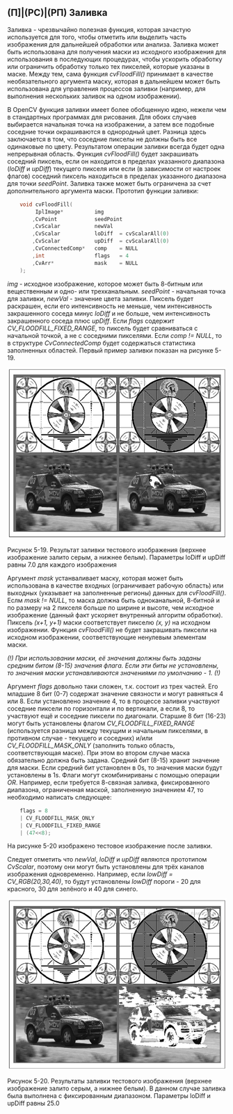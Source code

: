 ## (П]|(РС)|(РП) Заливка

Заливка - чрезвычайно полезная функция, которая зачастую используется для того, чтобы отметить или выделить часть изображения для дальнейшей обработки или анализа. Заливка может быть использована для получения маски из исходного изображения для использования в последующих процедурах, чтобы ускорить обработку или ограничить обработку только тех пикселей, которые указаны в маске. Между тем, сама функция *cvFloodFill()* принимает в качестве необязательного аргумента маску, которая в дальнейшем может быть использована для управления процессов заливки (например, для выполнения нескольких заливок на одном изображении).

В OpenCV функция заливки имеет более обобщенную идею, нежели чем в стандартных программах для рисования. Для обоих случаев выбирается начальная точка на изображении, а затем все подобные соседние точки окрашиваются в однородный цвет. Разница здесь заключается в том, что соседние пикселы не должны быть все одинаковые по цвету. Результатом операции заливки всегда будет одна непрерывная область. Функция *cvFloodFill()* будет закрашивать соседний пиксель, если он находится в пределах указанного диапазона (*loDiff* и *upDiff*) текущего пикселя или если (в зависимости от настроек флагов) соседний пиксель находиться в пределах указанного диапазона для точки *seedPoint*. Заливка также может быть ограничена за счет дополнительного аргумента маски. Прототип функции заливки:

```cpp
	void cvFloodFill(
		 IplImage*			img
		,CvPoint			seedPoint
		,CvScalar			newVal
		,CvScalar			loDiff 	= cvScalarAll(0)
		,CvScalar			upDiff 	= cvScalarAll(0)
		,CvConnectedComp*	comp 	= NULL
		,int				flags 	= 4
		,CvArr*				mask 	= NULL
	);
```

*img* - исходное изображение, которое может быть 8-битным или вещественным и одно- или трехканальным. *seedPoint* - начальная точка для заливки, *newVal* - значение цвета заливки. Пиксель будет раскрашен, если его интенсивность не меньше, чем интенсивность закрашенного соседа минус *loDiff* и не больше, чем интенсивность закрашенного соседа плюс *upDiff*. Если *flags* содержит *CV_FLOODFILL_FIXED_RANGE*, то пиксель будет сравниваться с начальной точкой, а не с соседними пикселями. Если *comp != NULL*, то в структуре *CvConnectedComp* будет содержаться статистика заполненных областей. Первый пример заливки показан на рисунке 5-19.

![Рисунок 5-19 не найден](Images/Pic_5_19.jpg)

Рисунок 5-19. Результат заливки тестового изображения (верхнее изображение залито серым, а нижнее белым). Параметры loDiff и upDiff равны 7.0 для каждого изображения

Аргумент *mask* устанваливает маску, которая может быть использована в качестве входных (ограничивает рабочую область) или выходных (указывает на заполненные регионы) данных для *cvFloodFill()*. Еслм *mask != NULL*, то маска должна быть одноканальной, 8-битной и по размеру на 2 пикселя больше по ширине и высоте, чем исходное изображение (данный факт ускоряет внутренный алгоритм обработки). Пиксель *(x+1, y+1)* маски соответствует пикселю *(x, y)* на исходном изображении. Функция *cvFloodFill()* не будет закрашивать пиксели на исходном изображении, соответствующие ненулевым элементам маски. 

*(!) При использовании маски, её значения должны быть заданы средним битом (8-15) значения флага. Если эти биты не установлены, то значения маски устанавливаются значениями по умолчанию - 1. (!)*

Аргумент *flags* довольно таки сложен, т.к. состоит из трех частей. Его младшие 8 бит (0-7) содержат значение связности и могут равняться 4 или 8. Если установлено значение 4, то в процессе заливки участвуют соседние пиксели по горизонтали и по вертикали, а если 8, то участвуют ещё и соседние пиксели по диагонали. Старшие 8 бит (16-23) могут быть установлены флагом *CV_FLOODFILL_FIXED_RANGE* (используется разница между текущим и начальным пикселями, в противном случае - текущего и соседних) и/или *CV_FLOODFILL_MASK_ONLY* (заполнить только область, соответствующая маске). При этом во втором случае маска обязательно должна быть задана. Средний бит (8-15) хранит значение для маски. Если средний бит установлен в 0s, то значения маски будут установлены в 1s. Флаги могут скомбинириваны с помощью операции *OR*. Например, если требуется 8-связная заливка, фиксированного диапазона, ограниченная маской, заполненную значением 47, то необходимо написать следующее:

```cpp
	flags = 8
	| CV_FLOODFILL_MASK_ONLY
	| CV_FLOODFILL_FIXED_RANGE
	| (47<<8);
```

На рисунке 5-20 изображено тестовое изображение после заливки. 

Следует отметить что *newVal*, *loDiff* и *upDiff* являются прототипом *CvScalar*, поэтому они могут быть установлены для трёх каналов изображения одновременно. Например, если *lowDiff = CV_RGB(20,30,40)*, то будут установлены *lowDiff* пороги - 20 для красного, 30 для зелёного и 40 для синего. 

![Рисунок 5-20 не найден](Images/Pic_5_20.jpg)

Рисунок 5-20. Результаты заливки тестового изображения (верхнее изображение залито серым, а нижнее белым). В данном случае заливка была выполнена с фиксированным диапазоном. Параметры loDiff и upDiff равны 25.0